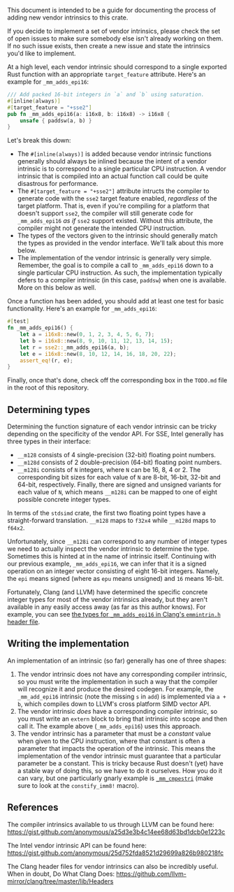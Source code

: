 This document is intended to be a guide for documenting the process of adding
new vendor intrinsics to this crate.

If you decide to implement a set of vendor intrinsics, please check the set of
open issues to make sure somebody else isn't already working on them. If no
such issue exists, then create a new issue and state the intrinsics you'd like
to implement.

At a high level, each vendor intrinsic should correspond to a single exported
Rust function with an appropriate `target_feature` attribute. Here's an
example for `_mm_adds_epi16`:

```rust
/// Add packed 16-bit integers in `a` and `b` using saturation.
#[inline(always)]
#[target_feature = "+sse2"]
pub fn _mm_adds_epi16(a: i16x8, b: i16x8) -> i16x8 {
    unsafe { paddsw(a, b) }
}
```

Let's break this down:

* The `#[inline(always)]` is added because vendor intrinsic functions generally
  should always be inlined because the intent of a vendor intrinsic is to
  correspond to a single particular CPU instruction. A vendor intrinsic that
  is compiled into an actual function call could be quite disastrous for
  performance.
* The `#[target_feature = "+sse2"]` attribute intructs the compiler to generate
  code with the `sse2` target feature enabled, *regardless* of the target
  platform. That is, even if you're compiling for a platform that doesn't
  support `sse2`, the compiler will still generate code for `_mm_adds_epi16`
  *as if* `sse2` support existed. Without this attribute, the compiler might
  not generate the intended CPU instruction.
* The types of the vectors given to the intrinsic should generally match the
  types as provided in the vendor interface. We'll talk about this more below.
* The implementation of the vendor intrinsic is generally very simple.
  Remember, the goal is to compile a call to `_mm_adds_epi16` down to a single
  particular CPU instruction. As such, the implementation typically defers to a
  compiler intrinsic (in this case, `paddsw`) when one is available. More on
  this below as well.

Once a function has been added, you should add at least one test for basic
functionality. Here's an example for `_mm_adds_epi16`:

```rust
#[test]
fn _mm_adds_epi16() {
    let a = i16x8::new(0, 1, 2, 3, 4, 5, 6, 7);
    let b = i16x8::new(8, 9, 10, 11, 12, 13, 14, 15);
    let r = sse2::_mm_adds_epi16(a, b);
    let e = i16x8::new(8, 10, 12, 14, 16, 18, 20, 22);
    assert_eq!(r, e);
}
```

Finally, once that's done, check off the corresponding box in the `TODO.md`
file in the root of this repository.


## Determining types

Determining the function signature of each vendor intrinsic can be tricky
depending on the specificity of the vendor API. For SSE, Intel generally has
three types in their interface:

* `__m128` consists of 4 single-precision (32-bit) floating point numbers.
* `__m128d` consists of 2 double-precision (64-bit) floating point numbers.
* `__m128i` consists of `N` integers, where `N` can be 16, 8, 4 or 2. The
  corresponding bit sizes for each value of `N` are 8-bit, 16-bit, 32-bit and
  64-bit, respectively. Finally, there are signed and unsigned variants for
  each value of `N`, which means `__m128i` can be mapped to one of eight
  possible concrete integer types.

In terms of the `stdsimd` crate, the first two floating point types have a
straight-forward translation. `__m128` maps to `f32x4` while `__m128d` maps to
`f64x2`.

Unfortunately, since `__m128i` can correspond to any number of integer types
we need to actually inspect the vendor intrinsic to determine the type.
Sometimes this is hinted at in the name of intrinsic itself. Continuing with
our previous example, `_mm_adds_epi16`, we can infer that it is a signed
operation on an integer vector consisting of eight 16-bit integers. Namely, the
`epi` means signed (where as `epu` means unsigned) and `16` means 16-bit.

Fortunately, Clang (and LLVM) have determined the specific concrete integer
types for most of the vendor intrinsics already, but they aren't available in
any easily access away (as far as this author knows). For example, you can
see
[the types for `_mm_adds_epi16` in Clang's `emmintrin.h` header file](https://github.com/llvm-mirror/clang/blob/dcd8d797b20291f1a6b3e0ddda085aa2bbb382a8/lib/Headers/emmintrin.h#L2180-L2200).


## Writing the implementation

An implementation of an intrinsic (so far) generally has one of three shapes:

1. The vendor intrinsic does not have any corresponding compiler intrinsic, so
   you must write the implementation in such a way that the compiler will
   recognize it and produce the desired codegen. For example, the
   `_mm_add_epi16` intrinsic (note the missing `s` in `add`) is implemented
   via `a + b`, which compiles down to LLVM's cross platform SIMD vector API.
2. The vendor intrinsic *does* have a corresponding compiler intrinsic, so you
   must write an `extern` block to bring that intrinsic into scope and then
   call it. The example above (`_mm_adds_epi16`) uses this approach.
3. The vendor intrinsic has a parameter that must be a *constant* value when
   given to the CPU instruction, where that constant is often a parameter that
   impacts the operation of the intrinsic. This means the implementation of the
   vendor intrinsic must guarantee that a particular parameter be a constant.
   This is tricky because Rust doesn't (yet) have a stable way of doing this,
   so we have to do it ourselves. How you do it can vary, but one particularly
   gnarly example is
   [`_mm_cmpestri`](https://github.com/BurntSushi/stdsimd/blob/ff6021b72e8cc1e7db942847d99278fe0056c245/src/x86/sse42.rs#L286)
   (make sure to look at the `constify_imm8!` macro).


## References

The compiler intrinsics available to us through LLVM can be found here:
https://gist.github.com/anonymous/a25d3e3b4c14ee68d63bd1dcb0e1223c

The Intel vendor intrinsic API can be found here:
https://gist.github.com/anonymous/25d752fda8521d29699a826b980218fc

The Clang header files for vendor intrinsics can also be incredibly useful.
When in doubt, Do What Clang Does:
https://github.com/llvm-mirror/clang/tree/master/lib/Headers
